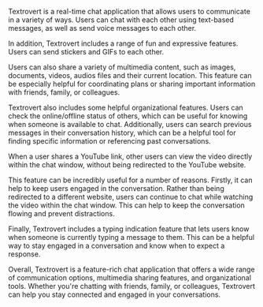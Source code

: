 Textrovert is a real-time chat application that allows users to communicate in a variety of ways. Users can chat with each other using text-based messages, as well as send voice messages to each other.

In addition, Textrovert includes a range of fun and expressive features. Users can send stickers and GIFs to each other.

Users can also share a variety of multimedia content, such as images, documents, videos, audios files and their current location. This feature can be especially helpful for coordinating plans or sharing important information with friends, family, or colleagues.

Textrovert also includes some helpful organizational features. Users can check the online/offline status of others, which can be useful for knowing when someone is available to chat. Additionally, users can search previous messages in their conversation history, which can be a helpful tool for finding specific information or referencing past conversations.

When a user shares a YouTube link, other users can view the video directly within the chat window, without being redirected to the YouTube website.

This feature can be incredibly useful for a number of reasons. Firstly, it can help to keep users engaged in the conversation. Rather than being redirected to a different website, users can continue to chat while watching the video within the chat window. This can help to keep the conversation flowing and prevent distractions.

Finally, Textrovert includes a typing indication feature that lets users know when someone is currently typing a message to them. This can be a helpful way to stay engaged in a conversation and know when to expect a response.

Overall, Textrovert is a feature-rich chat application that offers a wide range of communication options, multimedia sharing features, and organizational tools. Whether you're chatting with friends, family, or colleagues, Textrovert can help you stay connected and engaged in your conversations.
